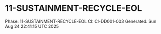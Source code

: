 # 11-SUSTAINMENT-RECYCLE-EOL
Phase: 11-SUSTAINMENT-RECYCLE-EOL
CI: CI-DD001-003
Generated: Sun Aug 24 22:41:15 UTC 2025
